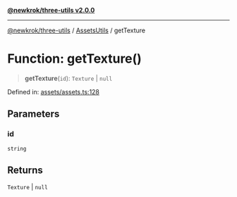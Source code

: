 [**@newkrok/three-utils v2.0.0**](../../../../README.md)

***

[@newkrok/three-utils](../../../../globals.md) / [AssetsUtils](../README.md) / getTexture

# Function: getTexture()

> **getTexture**(`id`): `Texture` \| `null`

Defined in: [assets/assets.ts:128](https://github.com/NewKrok/three-utils/blob/8b62813b0bd4d9cac17cb2423f600f7f4b2f5818/src/assets/assets.ts#L128)

## Parameters

### id

`string`

## Returns

`Texture` \| `null`
